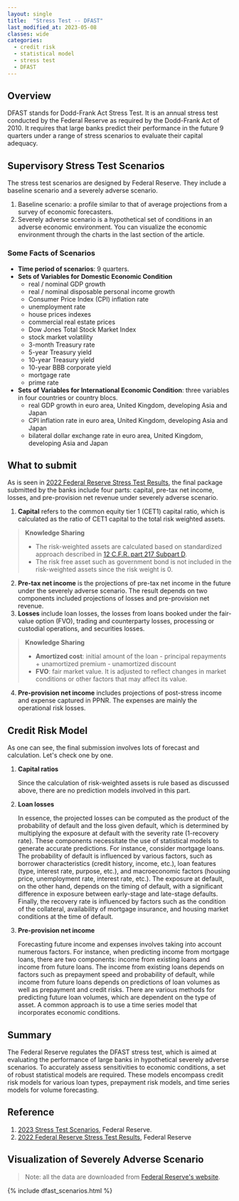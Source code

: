 ```yaml
---
layout: single
title:  "Stress Test -- DFAST"
last_modified_at: 2023-05-08
classes: wide
categories:
  - credit risk
  - statistical model
  - stress test
  - DFAST
---
```


## Overview

DFAST stands for Dodd-Frank Act Stress Test. It is an annual stress test conducted by the Federal Reserve as required by the Dodd-Frank Act of 2010. It requires that large banks predict their performance in the future 9 quarters under a range of stress scenarios to evaluate their capital adequacy.

## Supervisory Stress Test Scenarios

The stress test scenarios are designed by Federal Reserve. They include a baseline scenario and a severely adverse scenario. 
1. Baseline scenario: a profile similar to that of average projections from a survey of economic forecasters.
2. Severely adverse scenario is a hypothetical set of conditions in an adverse economic environment. You can visualize the economic environment through the charts in the last section of the article.

### Some Facts of Scenarios
- **Time period of scenarios**: 9 quarters.
- **Sets of Variables for Domestic Economic Condition**
    - real / nominal GDP growth
    - real / nominal disposable personal income growth
    - Consumer Price Index (CPI) inflation rate
    - unemployment rate
    - house prices indexes
    - commercial real estate prices
    - Dow Jones Total Stock Market Index
    - stock market volatility
    - 3-month Treasury rate
    - 5-year Treasury yield
    - 10-year Treasury yield
    - 10-year BBB corporate yield
    - mortgage rate
    - prime rate
- **Sets of Variables for International Economic Condition**: three variables in four countries or country blocs. 
    - real GDP growth in euro area, United Kingdom, developing Asia and Japan
    - CPI inflation rate in euro area, United Kingdom, developing Asia and Japan
    - bilateral dollar exchange rate in euro area, United Kingdom, developing Asia and Japan 

## What to submit

As is seen in [2022 Federal Reserve Stress Test Results](https://www.federalreserve.gov/publications/files/2022-dfast-results-20220623.pdf), the final package submitted by the banks include four parts: capital, pre-tax net income, losses, and pre-provision net revenue under severely adverse scenario.

1. **Capital** refers to the common equity tier 1 (CET1) capital ratio, which is calculated as the ratio of CET1 capital to the total risk weighted assets.
> **Knowledge Sharing**
> 
> - The risk-weighted assets are calculated based on standardized approach described in [12 C.F.R. part 217 Subpart D](https://www.ecfr.gov/current/title-12/chapter-II/subchapter-A/part-217/subpart-D).
> - The risk free asset such as government bond is not included in the risk-weighted assets since the risk weight is 0.
2. **Pre-tax net income** is the projections of pre-tax net income in the future under the severely adverse scenario. The result depends on two components included projections of losses and pre-provision net revenue.
3. **Losses** include loan losses, the losses from loans booked under the fair-value option (FVO), trading and counterparty losses, processing or custodial operations, and securities losses.
> **Knowledge Sharing**
> 
> - **Amortized cost**: initial amount of the loan - principal repayments + unamortized premium - unamortized discount
> - **FVO**: fair market value. It is adjusted to reflect changes in market conditions or other factors that may affect its value.

4. **Pre-provision net income** includes projections of post-stress income and expense captured in PPNR. The expenses are mainly the operational risk losses.

## Credit Risk Model

As one can see, the final submission involves lots of forecast and calculation. Let's check one by one. 
1. **Capital ratios**
   
   Since the calculation of risk-weighted assets is rule based as discussed above, there are no prediction models involved in this part.
2. **Loan losses**

   In essence, the projected losses can be computed as the product of the probability of default and the loss given default, which is determined by multiplying the exposure at default with the severity rate (1-recovery rate). These components necessitate the use of statistical models to generate accurate predictions. For instance, consider mortgage loans. The probability of default is influenced by various factors, such as borrower characteristics (credit history, income, etc.), loan features (type, interest rate, purpose, etc.), and macroeconomic factors (housing price, unemployment rate, interest rate, etc.). The exposure at default, on the other hand, depends on the timing of default, with a significant difference in exposure between early-stage and late-stage defaults. Finally, the recovery rate is influenced by factors such as the condition of the collateral, availability of mortgage insurance, and housing market conditions at the time of default.

3. **Pre-provision net income**
   
   Forecasting future income and expenses involves taking into account numerous factors. For instance, when predicting income from mortgage loans, there are two components: income from existing loans and income from future loans. The income from existing loans depends on factors such as prepayment speed and probability of default, while income from future loans depends on predictions of loan volumes as well as prepayment and credit risks. There are various methods for predicting future loan volumes, which are dependent on the type of asset. A common approach is to use a time series model that incorporates economic conditions.

## Summary

The Federal Reserve regulates the DFAST stress test, which is aimed at evaluating the performance of large banks in hypothetical severely adverse scenarios. To accurately assess sensitivities to economic conditions, a set of robust statistical models are required. These models encompass credit risk models for various loan types, prepayment risk models, and time series models for volume forecasting.

## Reference
1. [2023 Stress Test Scenarios](https://www.federalreserve.gov/supervisionreg/dfa-stress-tests-2023.htm), Federal Reserve.
2. [2022 Federal Reserve Stress Test Results](https://www.federalreserve.gov/publications/files/2022-dfast-results-20220623.pdf), Federal Reserve

## Visualization of Severely Adverse Scenario 

> Note: all the data are downloaded from [Federal Reserve's website](https://www.federalreserve.gov/supervisionreg/dfa-stress-tests-2023.htm).

{% include dfast_scenarios.html %}
